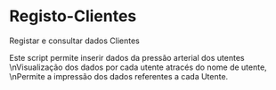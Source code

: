 # Registo-Clientes
Registar e consultar dados Clientes

Este script permite inserir dados da pressão arterial dos utentes
\nVisualização dos dados por cada utente atracés do nome de utente, 
\nPermite a impressão dos dados referentes a cada Utente.
